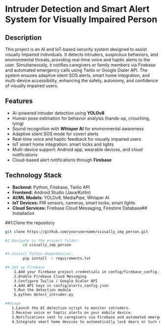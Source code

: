 # Intruder Detection and Smart Alert System for Visually Impaired Person
## Description
This project is an AI and IoT-based security system designed to assist visually impaired individuals. It detects intruders, suspicious behaviors, and environmental threats, providing real-time voice and haptic alerts to the user. Simultaneously, it notifies caregivers or family members via Firebase and automated emergency calls using Twilio or Google Dialer API. The system ensures adaptive silent SOS alerts, smart home integration, and multi-device accessibility, enhancing the safety, autonomy, and confidence of visually impaired users.
## Features
- AI-powered intruder detection using **YOLOv8**
- Human pose estimation for behavior analysis (hands-up, crouching, lying)
- Sound recognition with **Whisper AI** for environmental awareness
- Adaptive silent SOS mode for covert alerts
- Real-time voice and haptic feedback for visually impaired users
- IoT smart home integration: smart locks and lights
- Multi-device support: Android app, wearable devices, and cloud notifications
- Cloud-based alert notifications through **Firebase**

## Technology Stack
- **Backend:** Python, Firebase, Twilio API
- **Frontend:** Android Studio (Java/Kotlin)
- **AI/ML Models:** YOLOv8, MediaPipe, Whisper AI
- **IoT Devices:** PIR sensors, cameras, smart locks, smart lights
- **Cloud Services:** Firebase Cloud Messaging, Firestore Database## Installation

##1.Clone the repository
```bash
git clone https://github.com/yourusername/visually_imp_person.git

#2.Navigate to the project folder:
        cd visually_imp_person

#3.Install Python dependencies:
        pip install -r requirements.txt

#4.Set up Firebase
    1.Add your Firebase project credentials in config/firebase_config.json
    2.Enable Firebase Cloud Messaging
    3.Configure Twilio / Google Dialer API
    4.Add API keys in config/alerts_config.json
    5.Run the detection module
    6.python detect_intruder.py

##Usage
   1.Launch the AI detection script to monitor intruders.
   2.Receive voice or haptic alerts on your mobile device.
   3.Notifications sent to caregivers via Firebase and automated emergency calls.
   4.Integrate smart home devices to automatically lock doors or turn on lights.

